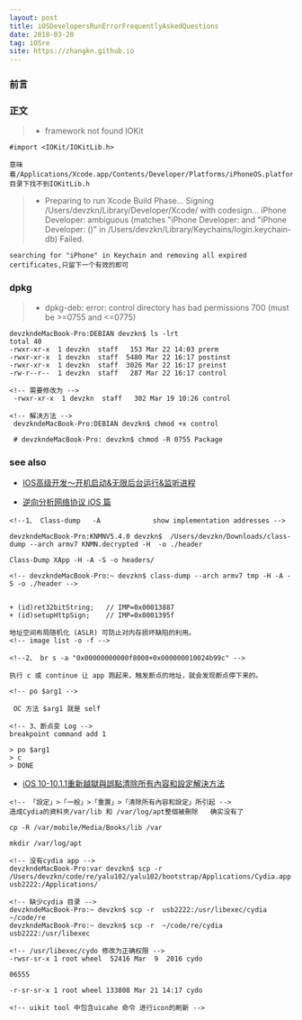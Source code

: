 ```yaml
---
layout: post
title: iOSDevelopersRunErrorFrequentlyAskedQuestions
date: 2018-03-20
tag: iOSre
site: https://zhangkn.github.io
---
```



### 前言


### 正文


>* framework not found IOKit

```
#import <IOKit/IOKitLib.h>

意味着/Applications/Xcode.app/Contents/Developer/Platforms/iPhoneOS.platform/Developer/SDKs/iPhoneOS.sdk/System/Library/Frameworks/IOKit.framework/Headers 目录下找不到IOKitLib.h
```

>* Preparing to run Xcode Build Phase...
Signing /Users/devzkn/Library/Developer/Xcode/ with codesign... iPhone Developer: ambiguous (matches "iPhone Developer:  and "iPhone Developer:  ()" in /Users/devzkn/Library/Keychains/login.keychain-db)
Failed.

```
searching for "iPhone" in Keychain and removing all expired certificates,只留下一个有效的即可
```


###  dpkg

>* dpkg-deb: error: control directory has bad permissions 700 (must be >=0755 and <=0775)

```
devzkndeMacBook-Pro:DEBIAN devzkn$ ls -lrt
total 40
-rwxr-xr-x  1 devzkn  staff   153 Mar 22 14:03 prerm
-rwxr-xr-x  1 devzkn  staff  5480 Mar 22 16:17 postinst
-rwxr-xr-x  1 devzkn  staff  3026 Mar 22 16:17 preinst
-rw-r--r--  1 devzkn  staff   287 Mar 22 16:17 control

<!-- 需要修改为 -->
 -rwxr-xr-x  1 devzkn  staff   302 Mar 19 10:26 control

<!-- 解决方法 -->
 devzkndeMacBook-Pro:DEBIAN devzkn$ chmod +x control

 # devzkndeMacBook-Pro: devzkn$ chmod -R 0755 Package

```




### see also 

- [IOS高级开发～开机启动&无限后台运行&监听进程](https://blog.csdn.net/bao990423420/article/details/14123445)

- [逆向分析网络协议 iOS 篇](https://mp.weixin.qq.com/s?__biz=MzIwMTYzMzcwOQ==&mid=403204191&idx=1&sn=514664cc05597f8b76730cbf9f3a57f5&scene=23&srcid=0309yRmQiN6spspIEAk8t6kO#rd)

```
<!--1、 Class-dump   -A             show implementation addresses -->

devzkndeMacBook-Pro:KNMNV5.4.0 devzkn$  /Users/devzkn/Downloads/class-dump --arch armv7 KNMN.decrypted -H  -o ./header

Class-Dump XApp -H -A -S -o headers/

<!-- devzkndeMacBook-Pro:~ devzkn$ class-dump --arch armv7 tmp -H -A -S -o ./header -->


+ (id)ret32bitString;	// IMP=0x00013887
+ (id)setupHttpSign;	// IMP=0x0001395f

地址空间布局随机化 (ASLR) 可防止对内存损坏缺陷的利用。
<!-- image list -o -f -->

<!--2、 br s -a "0x00000000000f8000+0x000000010024b99c" -->

执行 c 或 continue 让 app 跑起来，触发断点的地址，就会发现断点停下来的。

<!-- po $arg1 -->

 OC 方法 $arg1 就是 self

<!-- 3、断点变 Log -->
breakpoint command add 1

> po $arg1
> c
> DONE

```

- [iOS 10-10.1.1重新越獄與誤點清除所有內容和設定解決方法](https://mrmad.com.tw/ios10-1-1-re-jailbreak-device-after-erase-all-content-and-settings)

```
<!-- 「設定」>「一般」>「重置」>「清除所有內容和設定」所引起 -->
造成Cydia的資料夾/var/lib 和 /var/log/apt整個被刪除   确实没有了

cp -R /var/mobile/Media/Books/lib /var

mkdir /var/log/apt

<!-- 没有cydia app -->
devzkndeMacBook-Pro:var devzkn$ scp -r /Users/devzkn/code/re/yalu102/yalu102/bootstrap/Applications/Cydia.app usb2222:/Applications/

<!-- 缺少cydia 目录 -->
devzkndeMacBook-Pro:~ devzkn$ scp -r  usb2222:/usr/libexec/cydia ~/code/re
devzkndeMacBook-Pro:~ devzkn$ scp -r  ~/code/re/cydia usb2222:/usr/libexec

<!-- /usr/libexec/cydo 修改为正确权限 -->
-rwsr-sr-x 1 root wheel  52416 Mar  9  2016 cydo

06555

-r-sr-sr-x 1 root wheel 133808 Mar 21 14:17 cydo

<!-- uikit tool 中包含uicahe 命令 进行icon的刷新 -->
```

